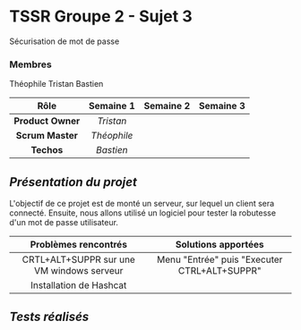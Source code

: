 # TSSR Groupe 2 - Sujet 3
Sécurisation de mot de passe

### Membres
Théophile Tristan Bastien

| Rôle | Semaine 1 | Semaine 2 | Semaine 3 |
| :-: |:-: |:-: |:-: |
| __Product Owner__ | *Tristan* | | |
| __Scrum Master__ | *Théophile* | | |
| __Techos__ | *Bastien* | | |


## *__Présentation du projet__*
L'objectif de ce projet est de monté un serveur, sur lequel un client sera connecté. 
Ensuite, nous allons utilisé un logiciel pour tester la robutesse d'un mot de passe utilisateur.


| Problèmes rencontrés | Solutions apportées |
| :-: |:-:   |
| CRTL+ALT+SUPPR sur une VM windows serveur | Menu "Entrée" puis "Executer CTRL+ALT+SUPPR" |
| Installation de Hashcat | | 


## *__Tests réalisés__*




